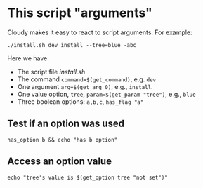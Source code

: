 # This script "arguments"

Cloudy makes it easy to react to script arguments.  For example:

    ./install.sh dev install --tree=blue -abc

Here we have:

* The script file _install.sh_
* The command `command=$(get_command)`, e.g. `dev`
* One argument `arg=$(get_arg 0)`, e.g., `install`.
* One value option, `tree`, `param=$(get_param "tree")`, e.g., `blue`
* Three boolean options: `a,b,c`, `has_flag "a"`

## Test if an option was used

    has_option b && echo "has b option"
    
## Access an option value

    echo "tree's value is $(get_option tree "not set")"

             
